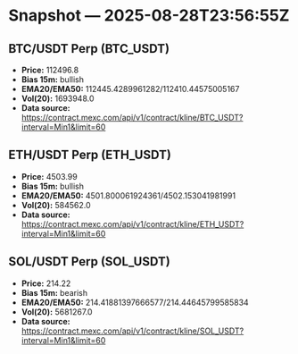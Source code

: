 # Snapshot — 2025-08-28T23:56:55Z

## BTC/USDT Perp (BTC_USDT)
- **Price:** 112496.8
- **Bias 15m:** bullish
- **EMA20/EMA50:** 112445.4289961282/112410.44575005167
- **Vol(20):** 1693948.0
- **Data source:** https://contract.mexc.com/api/v1/contract/kline/BTC_USDT?interval=Min1&limit=60

## ETH/USDT Perp (ETH_USDT)
- **Price:** 4503.99
- **Bias 15m:** bullish
- **EMA20/EMA50:** 4501.800061924361/4502.153041981991
- **Vol(20):** 584562.0
- **Data source:** https://contract.mexc.com/api/v1/contract/kline/ETH_USDT?interval=Min1&limit=60

## SOL/USDT Perp (SOL_USDT)
- **Price:** 214.22
- **Bias 15m:** bearish
- **EMA20/EMA50:** 214.41881397666577/214.44645799585834
- **Vol(20):** 5681267.0
- **Data source:** https://contract.mexc.com/api/v1/contract/kline/SOL_USDT?interval=Min1&limit=60

